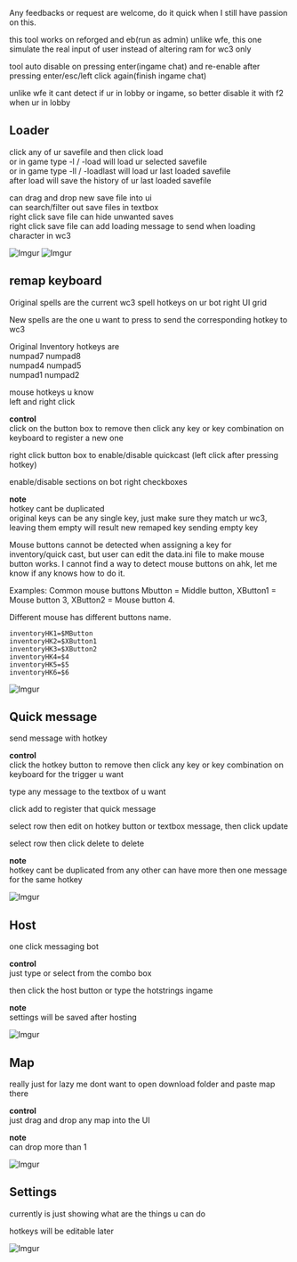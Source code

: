 Any feedbacks or request are welcome, do it quick when I still have passion on this.

this tool works on reforged and eb(run as admin)
unlike wfe, this one simulate the real input of user instead of altering ram for wc3 only

tool auto disable on pressing enter(ingame chat) and re-enable after pressing enter/esc/left click again(finish ingame chat)

unlike wfe it cant detect if ur in lobby or ingame, so better disable it with f2 when ur in lobby

## Loader
click any of ur savefile and then click load  
or in game type -l / -load will load ur selected savefile  
or in game type -ll / -loadlast will load ur last loaded savefile  
after load will save the history of ur last loaded savefile

can drag and drop new save file into ui  
can search/filter out save files in textbox  
right click save file can hide unwanted saves  
right click save file can add loading message to send when loading character in wc3

![Imgur](https://imgur.com/8Y0g9Ef.png)
![Imgur](https://imgur.com/mk01Gnq.png)

## remap keyboard

Original spells are the current wc3 spell hotkeys on ur bot right UI grid

New spells are the one u want to press to send the corresponding hotkey to wc3

Original Inventory hotkeys are  
numpad7 numpad8  
numpad4 numpad5  
numpad1 numpad2

mouse hotkeys u know  
left and right click

**control**  
click on the button box to remove then click any key or key combination on keyboard to register a new one

right click button box to enable/disable quickcast (left click after pressing hotkey)

enable/disable sections on bot right checkboxes

**note**  
hotkey cant be duplicated  
original keys can be any single key, just make sure they match ur wc3, leaving them empty will result new remaped key sending empty key

Mouse buttons cannot be detected when assigning a key for inventory/quick cast, but user can edit the data.ini file to make mouse button works. I cannot find a way to detect mouse buttons on ahk, let me know if any knows how to do it.

Examples: Common mouse buttons Mbutton = Middle button, XButton1 = Mouse button 3, XButton2 = Mouse button 4.

Different mouse has different buttons name.

```
inventoryHK1=$MButton
inventoryHK2=$XButton1
inventoryHK3=$XButton2
inventoryHK4=$4
inventoryHK5=$5
inventoryHK6=$6
```

![Imgur](https://imgur.com/B8Ss8Nl.png)

## Quick message
send message with hotkey

**control**  
click the hotkey button to remove then click any key or key combination on keyboard for the trigger u want

type any message to the textbox of u want

click add to register that quick message

select row then edit on hotkey button or textbox message, then click update

select row then click delete to delete

**note**  
hotkey cant be duplicated from any other
can have more then one message for the same hotkey

![Imgur](https://imgur.com/8dLlDGV.png)

## Host
one click messaging bot

**control**  
just type or select from the combo box

then click the host button or type the hotstrings ingame

**note**  
settings will be saved after hosting

![Imgur](https://imgur.com/lKyUxRN.png)

## Map
really just for lazy me dont want to open download folder and paste map there

**control**  
just drag and drop any map into the UI

**note**  
can drop more than 1

![Imgur](https://imgur.com/LcWvSSY.png)

## Settings

currently is just showing what are the things u can do

hotkeys will be editable later

![Imgur](https://imgur.com/3VVAYJ0.png)
